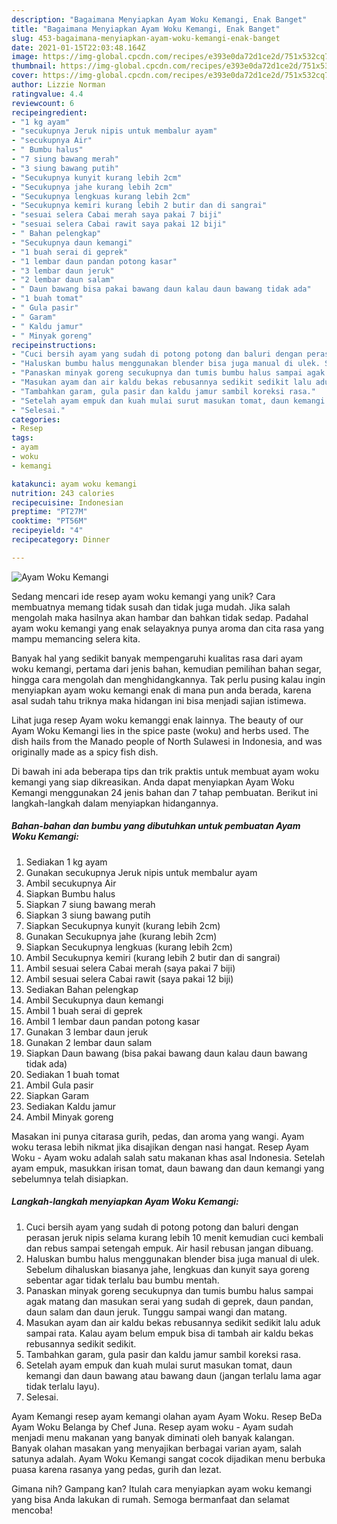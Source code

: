 ```yaml
---
description: "Bagaimana Menyiapkan Ayam Woku Kemangi, Enak Banget"
title: "Bagaimana Menyiapkan Ayam Woku Kemangi, Enak Banget"
slug: 453-bagaimana-menyiapkan-ayam-woku-kemangi-enak-banget
date: 2021-01-15T22:03:48.164Z
image: https://img-global.cpcdn.com/recipes/e393e0da72d1ce2d/751x532cq70/ayam-woku-kemangi-foto-resep-utama.jpg
thumbnail: https://img-global.cpcdn.com/recipes/e393e0da72d1ce2d/751x532cq70/ayam-woku-kemangi-foto-resep-utama.jpg
cover: https://img-global.cpcdn.com/recipes/e393e0da72d1ce2d/751x532cq70/ayam-woku-kemangi-foto-resep-utama.jpg
author: Lizzie Norman
ratingvalue: 4.4
reviewcount: 6
recipeingredient:
- "1 kg ayam"
- "secukupnya Jeruk nipis untuk membalur ayam"
- "secukupnya Air"
- " Bumbu halus"
- "7 siung bawang merah"
- "3 siung bawang putih"
- "Secukupnya kunyit kurang lebih 2cm"
- "Secukupnya jahe kurang lebih 2cm"
- "Secukupnya lengkuas kurang lebih 2cm"
- "Secukupnya kemiri kurang lebih 2 butir dan di sangrai"
- "sesuai selera Cabai merah saya pakai 7 biji"
- "sesuai selera Cabai rawit saya pakai 12 biji"
- " Bahan pelengkap"
- "Secukupnya daun kemangi"
- "1 buah serai di geprek"
- "1 lembar daun pandan potong kasar"
- "3 lembar daun jeruk"
- "2 lembar daun salam"
- " Daun bawang bisa pakai bawang daun kalau daun bawang tidak ada"
- "1 buah tomat"
- " Gula pasir"
- " Garam"
- " Kaldu jamur"
- " Minyak goreng"
recipeinstructions:
- "Cuci bersih ayam yang sudah di potong potong dan baluri dengan perasan jeruk nipis selama kurang lebih 10 menit kemudian cuci kembali dan rebus sampai setengah empuk. Air hasil rebusan jangan dibuang."
- "Haluskan bumbu halus menggunakan blender bisa juga manual di ulek. Sebelum dihaluskan biasanya jahe, lengkuas dan kunyit saya goreng sebentar agar tidak terlalu bau bumbu mentah."
- "Panaskan minyak goreng secukupnya dan tumis bumbu halus sampai agak matang dan masukan serai yang sudah di geprek, daun pandan, daun salam dan daun jeruk. Tunggu sampai wangi dan matang."
- "Masukan ayam dan air kaldu bekas rebusannya sedikit sedikit lalu aduk sampai rata. Kalau ayam belum empuk bisa di tambah air kaldu bekas rebusannya sedikit sedikit."
- "Tambahkan garam, gula pasir dan kaldu jamur sambil koreksi rasa."
- "Setelah ayam empuk dan kuah mulai surut masukan tomat, daun kemangi dan daun bawang atau bawang daun (jangan terlalu lama agar tidak terlalu layu)."
- "Selesai."
categories:
- Resep
tags:
- ayam
- woku
- kemangi

katakunci: ayam woku kemangi 
nutrition: 243 calories
recipecuisine: Indonesian
preptime: "PT27M"
cooktime: "PT56M"
recipeyield: "4"
recipecategory: Dinner

---
```



![Ayam Woku Kemangi](https://img-global.cpcdn.com/recipes/e393e0da72d1ce2d/751x532cq70/ayam-woku-kemangi-foto-resep-utama.jpg)

Sedang mencari ide resep ayam woku kemangi yang unik? Cara membuatnya memang tidak susah dan tidak juga mudah. Jika salah mengolah maka hasilnya akan hambar dan bahkan tidak sedap. Padahal ayam woku kemangi yang enak selayaknya punya aroma dan cita rasa yang mampu memancing selera kita.

Banyak hal yang sedikit banyak mempengaruhi kualitas rasa dari ayam woku kemangi, pertama dari jenis bahan, kemudian pemilihan bahan segar, hingga cara mengolah dan menghidangkannya. Tak perlu pusing kalau ingin menyiapkan ayam woku kemangi enak di mana pun anda berada, karena asal sudah tahu triknya maka hidangan ini bisa menjadi sajian istimewa.

Lihat juga resep Ayam woku kemanggi enak lainnya. The beauty of our Ayam Woku Kemangi lies in the spice paste (woku) and herbs used. The dish hails from the Manado people of North Sulawesi in Indonesia, and was originally made as a spicy fish dish.


Di bawah ini ada beberapa tips dan trik praktis untuk membuat ayam woku kemangi yang siap dikreasikan. Anda dapat menyiapkan Ayam Woku Kemangi menggunakan 24 jenis bahan dan 7 tahap pembuatan. Berikut ini langkah-langkah dalam menyiapkan hidangannya.

<!--inarticleads1-->

##### Bahan-bahan dan bumbu yang dibutuhkan untuk pembuatan Ayam Woku Kemangi:

1. Sediakan 1 kg ayam
1. Gunakan secukupnya Jeruk nipis untuk membalur ayam
1. Ambil secukupnya Air
1. Siapkan  Bumbu halus
1. Siapkan 7 siung bawang merah
1. Siapkan 3 siung bawang putih
1. Siapkan Secukupnya kunyit (kurang lebih 2cm)
1. Gunakan Secukupnya jahe (kurang lebih 2cm)
1. Siapkan Secukupnya lengkuas (kurang lebih 2cm)
1. Ambil Secukupnya kemiri (kurang lebih 2 butir dan di sangrai)
1. Ambil sesuai selera Cabai merah (saya pakai 7 biji)
1. Ambil sesuai selera Cabai rawit (saya pakai 12 biji)
1. Sediakan  Bahan pelengkap
1. Ambil Secukupnya daun kemangi
1. Ambil 1 buah serai di geprek
1. Ambil 1 lembar daun pandan potong kasar
1. Gunakan 3 lembar daun jeruk
1. Gunakan 2 lembar daun salam
1. Siapkan  Daun bawang (bisa pakai bawang daun kalau daun bawang tidak ada)
1. Sediakan 1 buah tomat
1. Ambil  Gula pasir
1. Siapkan  Garam
1. Sediakan  Kaldu jamur
1. Ambil  Minyak goreng


Masakan ini punya citarasa gurih, pedas, dan aroma yang wangi. Ayam woku terasa lebih nikmat jika disajikan dengan nasi hangat. Resep Ayam Woku - Ayam woku adalah salah satu makanan khas asal Indonesia. Setelah ayam empuk, masukkan irisan tomat, daun bawang dan daun kemangi yang sebelumnya telah disiapkan. 

<!--inarticleads2-->

##### Langkah-langkah menyiapkan Ayam Woku Kemangi:

1. Cuci bersih ayam yang sudah di potong potong dan baluri dengan perasan jeruk nipis selama kurang lebih 10 menit kemudian cuci kembali dan rebus sampai setengah empuk. Air hasil rebusan jangan dibuang.
1. Haluskan bumbu halus menggunakan blender bisa juga manual di ulek. Sebelum dihaluskan biasanya jahe, lengkuas dan kunyit saya goreng sebentar agar tidak terlalu bau bumbu mentah.
1. Panaskan minyak goreng secukupnya dan tumis bumbu halus sampai agak matang dan masukan serai yang sudah di geprek, daun pandan, daun salam dan daun jeruk. Tunggu sampai wangi dan matang.
1. Masukan ayam dan air kaldu bekas rebusannya sedikit sedikit lalu aduk sampai rata. Kalau ayam belum empuk bisa di tambah air kaldu bekas rebusannya sedikit sedikit.
1. Tambahkan garam, gula pasir dan kaldu jamur sambil koreksi rasa.
1. Setelah ayam empuk dan kuah mulai surut masukan tomat, daun kemangi dan daun bawang atau bawang daun (jangan terlalu lama agar tidak terlalu layu).
1. Selesai.


Ayam Kemangi resep ayam kemangi olahan ayam Ayam Woku. Resep BeDa Ayam Woku Belanga by Chef Juna. Resep ayam woku - Ayam sudah menjadi menu makanan yang banyak diminati oleh banyak kalangan. Banyak olahan masakan yang menyajikan berbagai varian ayam, salah satunya adalah. Ayam Woku Kemangi sangat cocok dijadikan menu berbuka puasa karena rasanya yang pedas, gurih dan lezat. 

Gimana nih? Gampang kan? Itulah cara menyiapkan ayam woku kemangi yang bisa Anda lakukan di rumah. Semoga bermanfaat dan selamat mencoba!
